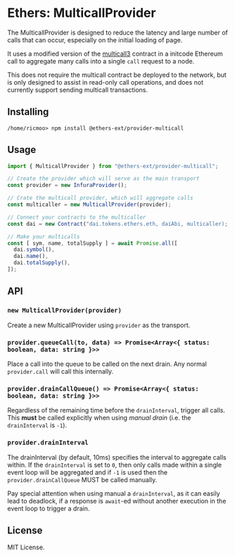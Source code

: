 Ethers: MulticallProvider
=========================

The MulticallProvider is designed to reduce the latency and large
number of calls that can occur, especially on the initial loading
of page.

It uses a modified version of the [multicall3](https://www.multicall3.com)
contract in a initcode Ethereum call to aggregate many calls into a single
`call` request to a node.

This does not require the multicall contract be deployed to the network,
but is only designed to assist in read-only call operations, and does not
currently support sending multicall transactions.


Installing
----------

```shell
/home/ricmoo> npm install @ethers-ext/provider-multicall
```


Usage
-----

```javascript
import { MulticallProvider } from "@ethers-ext/provider-multicall";

// Create the provider which will serve as the main transport
const provider = new InfuraProvider();

// Crate the multicall provider, which will aggregate calls
const multicaller = new MulticallProvider(provider);

// Connect your contracts to the multicaller
const dai = new Contract("dai.tokens.ethers.eth, daiAbi, multicaller);

// Make your multicalls
const [ sym, name, totalSupply ] = await Promise.all([
  dai.symbol(),
  dai.name(),
  dai.totalSupply(),
]);
```


API
---

### `new MulticallProvider(provider)`

Create a new MulticallProvider using `provider` as the transport.

### `provider.queueCall(to, data) => Promise<Array<{ status: boolean, data: string }>>`

Place a call into the queue to be called on the next drain. Any normal
`provider.call` will call this internally.

### `provider.drainCallQueue() => Promise<Array<{ status: boolean, data: string }>>`

Regardless of the remaining time before the `drainInterval`, trigger all
calls. This **must** be called explicitly when using *manual drain* (i.e.
the `drainInterval` is `-1`).

### `provider.drainInterval`

The drainInterval (by default, 10ms) specifies the interval to aggregate
calls within. If the `drainInterval` is set to `0`, then only calls
made within a single event loop will be aggregated and if `-1` is used
then the `provider.drainCallQueue` MUST be called manually.

Pay special attention when using manual a `drainInterval`, as it can
easily lead to deadlock, if a response is `await`-ed without another
execution in the event loop to trigger a drain.


License
-------

MIT License.
